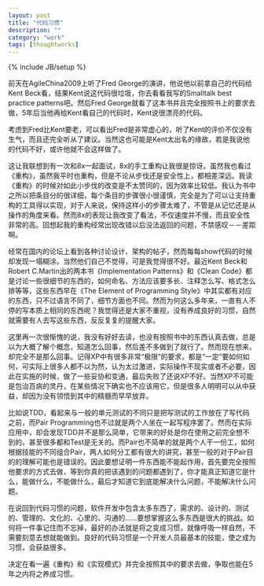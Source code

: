 ```yaml
---
layout: post
title: "代码习惯"
description: ""
category: "work"
tags: [thoughtworks]
---
```

{% include JB/setup %}

前天在AgileChina2009上听了Fred George的演讲，他说他以前拿自己的代码给Kent Beck看，结果Kent说这代码很垃圾，你去看看我写的Smalltalk best practice patterns吧。然后Fred George就看了这本书并且完全按照书上的要求去做，5年后当他再给Kent看自己的代码时，Kent说很漂亮的代码。

考虑到Fred比Kent要老，可以看出Fred是非常虚心的，听了Kent的评价不仅没有生气，而且还完全听从了建议。当然这也可能是Kent太出名的缘故，若是我说他的代码不好，或许他就不会这样做了。

这让我联想到有一次和8x一起面试，8x的手工重构让我很是惊讶。虽然我也看过《重构》，虽然我平时也重构，但是不论从步伐还是安全性上，都相差深远。我读《重构》的时候对如此小步伐的改变是不太赞同的，因为效率比较低。我认为书中之所以把条目分的很详细，每个条目的步骤很小很谨慎，完全是为了可以让支持重构的工具得以实现，对于人来说，保持这样小的步骤太难了，不管是从记忆还是从操作的角度来看。然而8x的表现让我改变了看法，不仅速度并不慢，而且安全性非常的高。回想起我的重构经常出现改错以后没法返回的问题，不禁感叹－－差距啊。

经常在国内的论坛上看到各种讨论设计、架构的帖子，然而每每show代码的时候却发现一塌糊涂。当然他们自己不觉得，可是我觉得很不好。最近Kent Beck和Robert C.Martin出的两本书《Implementation Patterns》和《Clean Code》都是讨论一些很细节的东西的，如何命名、方法应该要多长、注释怎么写、格式怎么排等等，这些东西早在《The Element of Programming
Style》中其实都有对应的东西，只不过语言不同了，细节方面也不同。然而为何这么多年来，一直有人不停的写本质上相同的东西呢？我觉得还是大家不重视，没有养成良好的习惯，自然就需要有人去写这些东西，反反复复的提醒大家。

这里再一次很惭愧的说，我没有好好去读，也没有按照书中的东西认真去做，总是以为大概了解个概念，知道怎么回事，然后差不多做到了就行了。然而现在想来，却完全不是那么回事。记得XP中有很多非常“极限”的要求，都是“一定”要如何如何，可实际上很多人都不以为然，认为太过激进，实际操作不现实或者不必要，因此在实施的时候，做了一些妥协和变通，最后失败了还说XP不好。当然XP不可能是包治百病的灵丹，在某些情况下确实也不应该用它，但是很多人明明可以从中获益，却因为没有领悟到其中的精髓而早早放弃。

比如说TDD，看起来与一般的单元测试的不同只是把写测试的工作放在了写代码之前，而Pair
Programming也不过就是两个人坐在一起写程序罢了。然而在实际应用中，却会发现TDD并不是那么简单，它带来的好处是你在使用之前完全想不到的，甚至很多都和Test是无关的。而Pair也不简单的就是两个人干一份工，如何根据技能的不同组合Pair，两人如何分工都有很大的讲究，甚至一般的对于Pair目的的理解可能也是错误的。因此要想证明一件东西能不能起作用，首先要完全按照他要求的方式去做，等到你真的把该遇到的问题都遇到了，你才能真正知道它是什么，能做什么，不能做什么，最后才知道它到底能解决什么问题，不能解决什么问题。

在说回到代码习惯的问题，软件开发中包含太多东西了，需求的、设计的、测试的、管理的、文化的、心里的、沟通的……要想掌握这么多东西是很大的挑战。如何将一件事记住而不忘掉，最好的办法就是将之变成习惯，就像呼吸一样自然，不需要刻意去想就能做到。良好的代码习惯是一个开发人员最基本的技能，使之成为习惯，会获益很多。

决定在看一遍《重构》和《实现模式》并完全按照其中的要求去做，争取也能在5年之内将之养成习惯。
